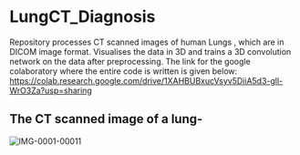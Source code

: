 # LungCT_Diagnosis
Repository processes CT scanned  images of human Lungs , which are in DICOM image format. Visualises the data in 3D and trains a 3D convolution network on the data after preprocessing. The link for the google colaboratory where the entire code is written is given below:
https://colab.research.google.com/drive/1XAHBUBxucVsyv5DiiA5d3-gll-WrO3Za?usp=sharing
## The  CT scanned image of a lung- 
![IMG-0001-00011](https://user-images.githubusercontent.com/45651909/89043407-0e675780-d366-11ea-861c-0f2f5f5003d6.jpg)

